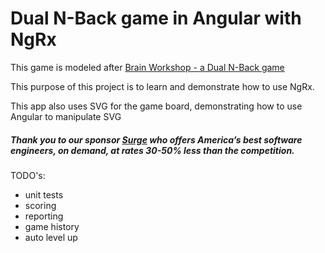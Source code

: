 # Dual N-Back game in Angular with NgRx

This game is modeled after [Brain Workshop - a Dual N-Back game](http://brainworkshop.sourceforge.net/)

This purpose of this project is to learn and demonstrate how to use NgRx.

This app also uses SVG for the game board, demonstrating how to use Angular to manipulate SVG  

##### Thank you to our sponsor [Surge](https://www.surgeforward.com/) who offers America’s best software engineers, on demand, at rates 30-50% less than the competition. 


TODO's:

* unit tests
* scoring
* reporting
* game history
* auto level up 
